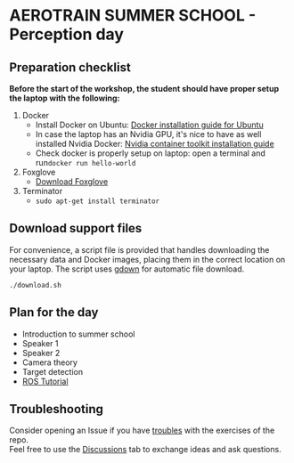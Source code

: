 # AEROTRAIN SUMMER SCHOOL - Perception day

## Preparation checklist
**Before the start of the workshop, the student should have proper setup the laptop with the following:**
1. Docker
    - Install Docker on Ubuntu: [Docker installation guide for Ubuntu](https://docs.docker.com/engine/install/ubuntu/)
    - In case the laptop has an Nvidia GPU, it's nice to have as well installed Nvidia Docker: [Nvidia container toolkit installation guide](https://docs.nvidia.com/datacenter/cloud-native/container-toolkit/latest/install-guide.html)
    - Check docker is properly setup on laptop: open a terminal and run`docker run hello-world`
2. Foxglove
    - [Download Foxglove](https://foxglove.dev/download)
3. Terminator
    - `sudo apt-get install terminator`

## Download support files 
For convenience, a script file is provided that handles downloading the necessary data and Docker images, placing them in the correct location on your laptop. The script uses [gdown](https://github.com/wkentaro/gdown) for automatic file download.
```
./download.sh
```

## Plan for the day

- Introduction to summer school 
- Speaker 1 
- Speaker 2 
- Camera theory
- Target detection
- [ROS Tutorial](ros_tutorial/README.md)


## Troubleshooting

Consider opening an Issue if you have [troubles](https://github.com/AERO-TRAIN/summer_school_perception_day/issues) with the exercises of the repo.\
Feel free to use the [Discussions](https://github.com/AERO-TRAIN/summer_school_perception_day/discussions) tab to exchange ideas and ask questions.